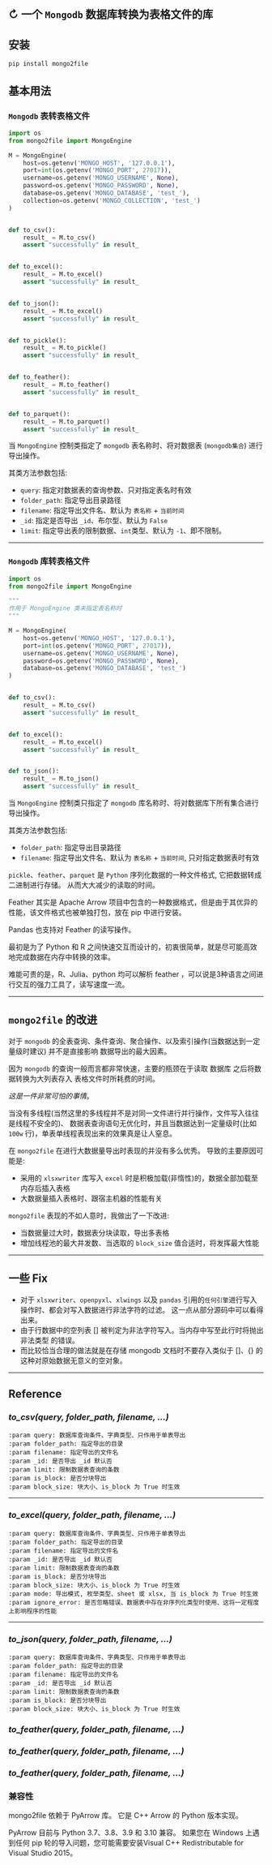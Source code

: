 ## ↻ 一个 `Mongodb` 数据库转换为表格文件的库

## 安装

```shell
pip install mongo2file
```

## 基本用法

### `Mongodb` 表转表格文件

```python
import os
from mongo2file import MongoEngine

M = MongoEngine(
    host=os.getenv('MONGO_HOST', '127.0.0.1'),
    port=int(os.getenv('MONGO_PORT', 27017)),
    username=os.getenv('MONGO_USERNAME', None),
    password=os.getenv('MONGO_PASSWORD', None),
    database=os.getenv('MONGO_DATABASE', 'test_'),
    collection=os.getenv('MONGO_COLLECTION', 'test_')
)


def to_csv():
    result_ = M.to_csv()
    assert "successfully" in result_


def to_excel():
    result_ = M.to_excel()
    assert "successfully" in result_


def to_json():
    result_ = M.to_excel()
    assert "successfully" in result_


def to_pickle():
    result_ = M.to_pickle()
    assert "successfully" in result_


def to_feather():
    result_ = M.to_feather()
    assert "successfully" in result_


def to_parquet():
    result_ = M.to_parquet()
    assert "successfully" in result_
```

当 `MongoEngine` 控制类指定了 `mongodb` 表名称时、将对数据表 (`mongodb集合`) 进行导出操作。

其类方法参数包括:

- `query`: 指定对数据表的查询参数、只对指定表名时有效
- `folder_path`: 指定导出目录路径
- `filename`: 指定导出文件名、默认为 `表名称` + `当前时间`
- `_id`: 指定是否导出 `_id`、布尔型、默认为 `False`
- `limit`: 指定导出表的限制数据、`int`类型、默认为 `-1`、即不限制。

---

### `Mongodb` 库转表格文件

```python
import os
from mongo2file import MongoEngine

"""
作用于 MongoEngine 类未指定表名称时
"""

M = MongoEngine(
    host=os.getenv('MONGO_HOST', '127.0.0.1'),
    port=int(os.getenv('MONGO_PORT', 27017)),
    username=os.getenv('MONGO_USERNAME', None),
    password=os.getenv('MONGO_PASSWORD', None),
    database=os.getenv('MONGO_DATABASE', 'test_')
)


def to_csv():
    result_ = M.to_csv()
    assert "successfully" in result_


def to_excel():
    result_ = M.to_excel()
    assert "successfully" in result_


def to_json():
    result_ = M.to_json()
    assert "successfully" in result_
```

当 `MongoEngine` 控制类只指定了 `mongodb` 库名称时、将对数据库下所有集合进行导出操作。

其类方法参数包括:

- `folder_path`: 指定导出目录路径
- `filename`: 指定导出文件名、默认为 `表名称` + `当前时间`, 只对指定数据表时有效

`pickle`、`feather`、`parquet` 是 `Python` 序列化数据的一种文件格式, 它把数据转成二进制进行存储。 从而大大减少的读取的时间。

Feather 其实是 Apache Arrow 项目中包含的一种数据格式，但是由于其优异的性能，该文件格式也被单独打包，放在 pip 中进行安装。

Pandas 也支持对 Feather 的读写操作。

最初是为了 Python 和 R 之间快速交互而设计的，初衷很简单，就是尽可能高效地完成数据在内存中转换的效率。

难能可贵的是，R、Julia、python 均可以解析 feather ，可以说是3种语言之间进行交互的强力工具了，读写速度一流。

---

## `mongo2file` 的改进

对于 `mongodb` 的全表查询、条件查询、聚合操作、以及索引操作(当数据达到一定量级时建议) 并不是直接影响 数据导出的最大因素。

因为 `mongodb` 的查询一般而言都非常快速，主要的瓶颈在于读取 数据库 之后将数据转换为大列表存入 表格文件时所耗费的时间。

_这是一件非常可怕的事情_。

当没有多线程(当然这里的多线程并不是对同一文件进行并行操作，文件写入往往是线程不安全的)、 数据表查询语句无优化时，并且当数据达到一定量级时(比如 `100w` 行)，单表单线程表现出来的效果真是让人窒息。

在 `mongo2file` 在进行大数据量导出时表现的并没有多么优秀。 导致的主要原因可能是:

- 采用的 `xlsxwriter` 库写入 `excel` 时是积极加载(非惰性)的，数据全部加载至内存后插入表格
- 大数据量插入表格时、跟宿主机器的性能有关

`mongo2file` 表现的不如人意时，我做出了一下改进:

- 当数据量过大时，数据表分块读取，导出多表格
- 增加线程池的最大并发数、当选取的 `block_size` 值合适时，将发挥最大性能

---

## 一些 Fix

- 对于 `xlsxwriter`、`openpyxl`、`xlwings` 以及 `pandas` 引用的`任何引擎`进行写入操作时、都会对写入数据进行非法字符的过滤。 这一点从部分源码中可以看得出来。
- 由于行数据中的空列表 [] 被判定为非法字符写入。当内存中写至此行时将抛出 非法类型 的错误。
- 而比较恰当合理的做法就是在存储 mongodb 文档时不要存入类似于 []、{} 的这种对原始数据无意义的空对象。

---

## Reference

### _to_csv(query, folder_path, filename, ...)_

```
:param query: 数据库查询条件、字典类型、只作用于单表导出
:param folder_path: 指定导出的目录
:param filename: 指定导出的文件名
:param _id: 是否导出 _id 默认否
:param limit: 限制数据表查询的条数
:param is_block: 是否分块导出
:param block_size: 块大小、is_block 为 True 时生效
```

---

### _to_excel(query, folder_path, filename, ...)_

```
:param query: 数据库查询条件、字典类型、只作用于单表导出
:param folder_path: 指定导出的目录
:param filename: 指定导出的文件名
:param _id: 是否导出 _id 默认否
:param limit: 限制数据表查询的条数
:param is_block: 是否分块导出
:param block_size: 块大小、is_block 为 True 时生效
:param mode: 导出模式, 枚举类型、sheet 或 xlsx, 当 is_block 为 True 时生效
:param ignore_error: 是否忽略错误、数据表中存在非序列化类型时使用、这将一定程度上影响程序的性能
```

---

### _to_json(query, folder_path, filename, ...)_

```
:param query: 数据库查询条件、字典类型、只作用于单表导出
:param folder_path: 指定导出的目录
:param filename: 指定导出的文件名
:param _id: 是否导出 _id 默认否
:param limit: 限制数据表查询的条数
:param is_block: 是否分块导出
:param block_size: 块大小、is_block 为 True 时生效
```



### _to_feather(query, folder_path, filename, ...)_

### _to_feather(query, folder_path, filename, ...)_

### _to_feather(query, folder_path, filename, ...)_


### 兼容性

mongo2file 依赖于 PyArrow 库。
它是 C++ Arrow 的 Python 版本实现。

PyArrow 目前与 Python 3.7、3.8、3.9 和 3.10 兼容。 如果您在 Windows 上遇到任何 pip 轮的导入问题，您可能需要安装Visual C++ Redistributable for Visual Studio 2015。